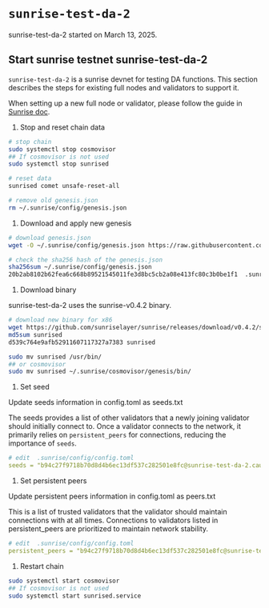 # `sunrise-test-da-2`

sunrise-test-da-2 started on March 13, 2025.

## Start sunrise testnet sunrise-test-da-2

`sunrise-test-da-2` is a sunrise devnet for testing DA functions. This section describes the steps for existing full nodes and validators to support it.

When setting up a new full node or validator, please follow the guide in [Sunrise doc](https://docs.sunriselayer.io/run-a-sunrise-node/types/consensus).

1. Stop and reset chain data

```bash
# stop chain
sudo systemctl stop cosmovisor
## If cosmovisor is not used
sudo systemctl stop sunrised

# reset data
sunrised comet unsafe-reset-all

# remove old genesis.json
rm ~/.sunrise/config/genesis.json
```

1. Download and apply new genesis

```bash
# download genesis.json 
wget -O ~/.sunrise/config/genesis.json https://raw.githubusercontent.com/sunriselayer/network/main/sunrise-test-da-2/genesis.json

# check the sha256 hash of the genesis.json
sha256sum ~/.sunrise/config/genesis.json
20b2ab8102b62fea6c668b89521545011fe3d8bc5cb2a08e413fc80c3b0be1f1  .sunrise/config/genesis.json
```

1. Download binary

sunrise-test-da-2 uses the sunrise-v0.4.2 binary.

```bash
# download new binary for x86
wget https://github.com/sunriselayer/sunrise/releases/download/v0.4.2/sunrised
md5sum sunrised
d539c764e9afb52911607117327a7383 sunrised

sudo mv sunrised /usr/bin/
## or cosmovisor
sudo mv sunrised ~/.sunrise/cosmovisor/genesis/bin/
```

1. Set seed

Update seeds information in config.toml as seeds.txt

The seeds provides a list of other validators that a newly joining validator should initially connect to.
Once a validator connects to the network, it primarily relies on `persistent_peers` for connections, reducing the importance of `seeds`.

```yml
# edit  .sunrise/config/config.toml
seeds = "b94c27f9718b70d8d4b6ec13df537c282501e8fc@sunrise-test-da-2.cauchye.net:26656"
```

1. Set persistent peers

Update persistent peers information in config.toml as peers.txt

This is a list of trusted validators that the validator should maintain connections with at all times.
Connections to validators listed in persistent_peers are prioritized to maintain network stability.

```yml
# edit  .sunrise/config/config.toml
persistent_peers = "b94c27f9718b70d8d4b6ec13df537c282501e8fc@sunrise-test-da-2.cauchye.net:26656"
```

1. Restart chain

```bash
sudo systemctl start cosmovisor
## If cosmovisor is not used
sudo systemctl start sunrised.service
```
